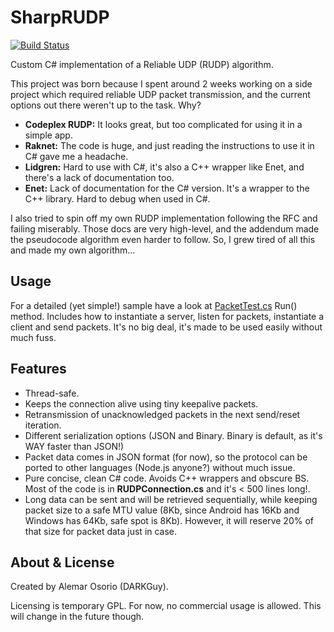 # SharpRUDP

[![Build Status](https://travis-ci.org/darkguy2008/SharpRUDP.svg?branch=master)](https://travis-ci.org/darkguy2008/SharpRUDP)

Custom C# implementation of a Reliable UDP (RUDP) algorithm.

This project was born because I spent around 2 weeks working on a side project which required reliable UDP packet transmission, and the current options out there weren't up to the task. Why?

- **Codeplex RUDP:** It looks great, but too complicated for using it in a simple app.
- **Raknet:** The code is huge, and just reading the instructions to use it in C# gave me a headache.
- **Lidgren:** Hard to use with C#, it's also a C++ wrapper like Enet, and there's a lack of documentation too.
- **Enet:** Lack of documentation for the C# version. It's a wrapper to the C++ library. Hard to debug when used in C#.

I also tried to spin off my own RUDP implementation following the RFC and failing miserably. Those docs are very high-level, and the addendum made the pseudocode algorithm even harder to follow. So, I grew tired of all this and made my own algorithm...

## Usage

For a detailed (yet simple!) sample have a look at [PacketTest.cs](SharpRUDP/SharpRUDP.Test/Tests/PacketTest.cs) Run() method. Includes how to instantiate a server, listen for packets, instantiate a client and send packets. It's no big deal, it's made to be used easily without much fuss.

## Features

- Thread-safe.
- Keeps the connection alive using tiny keepalive packets.
- Retransmission of unacknowledged packets in the next send/reset iteration.
- Different serialization options (JSON and Binary. Binary is default, as it's WAY faster than JSON!)
- Packet data comes in JSON format (for now), so the protocol can be ported to other languages (Node.js anyone?) without much issue.
- Pure concise, clean C# code. Avoids C++ wrappers and obscure BS. Most of the code is in **RUDPConnection.cs** and it's < 500 lines long!.
- Long data can be sent and will be retrieved sequentially, while keeping packet size to a safe MTU value (8Kb, since Android has 16Kb and Windows has 64Kb, safe spot is 8Kb). However, it will reserve 20% of that size for packet data just in case.

## About & License

Created by Alemar Osorio (DARKGuy).

Licensing is temporary GPL. For now, no commercial usage is allowed. This will change in the future though.
